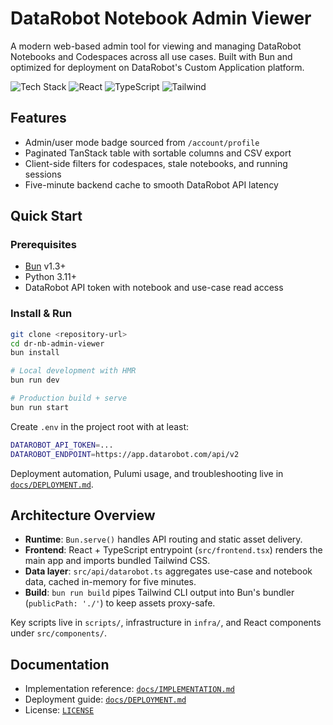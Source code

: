 # DataRobot Notebook Admin Viewer

A modern web-based admin tool for viewing and managing DataRobot Notebooks and Codespaces across all use cases. Built with Bun and optimized for deployment on DataRobot's Custom Application platform.

![Tech Stack](https://img.shields.io/badge/Bun-000000?style=flat&logo=bun&logoColor=white)
![React](https://img.shields.io/badge/React-61DAFB?style=flat&logo=react&logoColor=black)
![TypeScript](https://img.shields.io/badge/TypeScript-3178C6?style=flat&logo=typescript&logoColor=white)
![Tailwind](https://img.shields.io/badge/Tailwind-38B2AC?style=flat&logo=tailwind-css&logoColor=white)

## Features

- Admin/user mode badge sourced from `/account/profile`
- Paginated TanStack table with sortable columns and CSV export
- Client-side filters for codespaces, stale notebooks, and running sessions
- Five-minute backend cache to smooth DataRobot API latency

## Quick Start

### Prerequisites

- [Bun](https://bun.sh) v1.3+
- Python 3.11+
- DataRobot API token with notebook and use-case read access

### Install & Run

```bash
git clone <repository-url>
cd dr-nb-admin-viewer
bun install

# Local development with HMR
bun run dev

# Production build + serve
bun run start
```

Create `.env` in the project root with at least:

```bash
DATAROBOT_API_TOKEN=...
DATAROBOT_ENDPOINT=https://app.datarobot.com/api/v2
```

Deployment automation, Pulumi usage, and troubleshooting live in [`docs/DEPLOYMENT.md`](./docs/DEPLOYMENT.md).

## Architecture Overview

- **Runtime**: `Bun.serve()` handles API routing and static asset delivery.
- **Frontend**: React + TypeScript entrypoint (`src/frontend.tsx`) renders the main app and imports bundled Tailwind CSS.
- **Data layer**: `src/api/datarobot.ts` aggregates use-case and notebook data, cached in-memory for five minutes.
- **Build**: `bun run build` pipes Tailwind CLI output into Bun's bundler (`publicPath: './'`) to keep assets proxy-safe.

Key scripts live in `scripts/`, infrastructure in `infra/`, and React components under `src/components/`.

## Documentation

- Implementation reference: [`docs/IMPLEMENTATION.md`](./docs/IMPLEMENTATION.md)
- Deployment guide: [`docs/DEPLOYMENT.md`](./docs/DEPLOYMENT.md)
- License: [`LICENSE`](./LICENSE)
